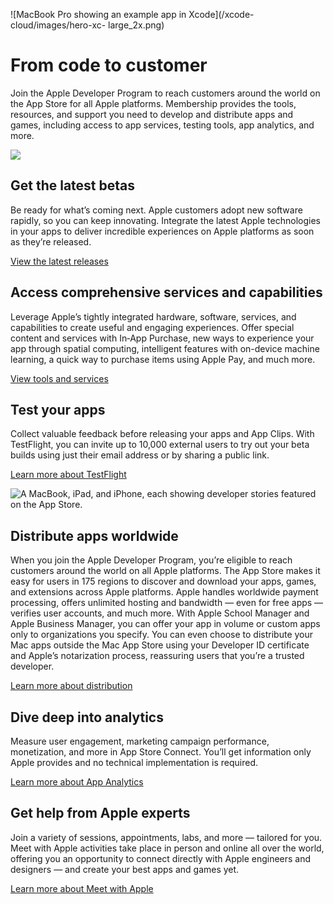 ![MacBook Pro showing an example app in Xcode](/xcode-cloud/images/hero-xc-
large_2x.png)

# From code to customer

Join the Apple Developer Program to reach customers around the world on the
App Store for all Apple platforms. Membership provides the tools, resources,
and support you need to develop and distribute apps and games, including
access to app services, testing tools, app analytics, and more.

![](/assets/elements/icons/sdk-26/sdk-26-128x128_2x.png)

## Get the latest betas

Be ready for what’s coming next. Apple customers adopt new software rapidly,
so you can keep innovating. Integrate the latest Apple technologies in your
apps to deliver incredible experiences on Apple platforms as soon as they’re
released.

[View the latest releases](/news/releases/)

## Access comprehensive services and capabilities

Leverage Apple’s tightly integrated hardware, software, services, and
capabilities to create useful and engaging experiences. Offer special content
and services with In‑App Purchase, new ways to experience your app through
spatial computing, intelligent features with on-device machine learning, a
quick way to purchase items using Apple Pay, and much more.

[View tools and services](/programs/whats-included/)

## Test your apps

Collect valuable feedback before releasing your apps and App Clips. With
TestFlight, you can invite up to 10,000 external users to try out your beta
builds using just their email address or by sharing a public link.

[Learn more about TestFlight](/testflight/)

![A MacBook, iPad, and iPhone, each showing developer stories featured on the
App Store.](/programs/images/lockup-gf-hero-large_2x.png)

## Distribute apps worldwide

When you join the Apple Developer Program, you’re eligible to reach customers
around the world on all Apple platforms. The App Store makes it easy for users
in 175 regions to discover and download your apps, games, and extensions
across Apple platforms. Apple handles worldwide payment processing, offers
unlimited hosting and bandwidth — even for free apps — verifies user accounts,
and much more. With Apple School Manager and Apple Business Manager, you can
offer your app in volume or custom apps only to organizations you specify. You
can even choose to distribute your Mac apps outside the Mac App Store using
your Developer ID certificate and Apple’s notarization process, reassuring
users that you’re a trusted developer.

[Learn more about distribution](/distribute/)

## Dive deep into analytics

Measure user engagement, marketing campaign performance, monetization, and
more in App Store Connect. You’ll get information only Apple provides and no
technical implementation is required.

[Learn more about App Analytics](/app-store-connect/analytics/)

## Get help from Apple experts

Join a variety of sessions, appointments, labs, and more — tailored for you.
Meet with Apple activities take place in person and online all over the world,
offering you an opportunity to connect directly with Apple engineers and
designers — and create your best apps and games yet.

[Learn more about Meet with Apple](/events/)

